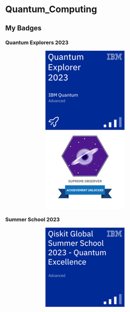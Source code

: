 # Quantum_Computing

## My Badges

### Quantum Explorers 2023
<!-- <div style="display: flex; justify-content: space-around; align-items: center;"> -->
<div style="display: flex; flex-direction: column; align-items: center;">
    <img src="./_badges/quantum-explorer-2023-advanced.png" width="250">
    <img src="./_badges/badge_quantum_explorers_2023.png" width="250">
</div>

### Summer School 2023
<div style="display: flex; justify-content: space-around;">
    <img src="./_badges/qiskit-global-summer-school-2023-quantum-excellence.png" width="250">
</div>
